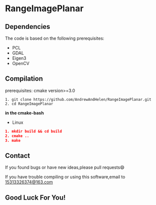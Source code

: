# RangeImagePlanar
## Dependencies

The code is based on the following prerequisites:
- PCL
- GDAL
- Eigen3
- OpenCV

## Compilation

prerequisites: cmake version>=3.0

```
1. git clone https://github.com/AndrewAndHelen/RangeImagePlanar.git
2. cd RangeImagePlanar
```

**in the cmake-bash**
- Linux

```cmake
1. mkdir build && cd build
2. cmake ..
3. make
```

## Contact

If you found bugs or have new ideas,please pull requests😄  

If you have trouble compiling or using this software,email to [15313326374@163.com](mailto:15313326374@163.com)

## Good Luck For You!

